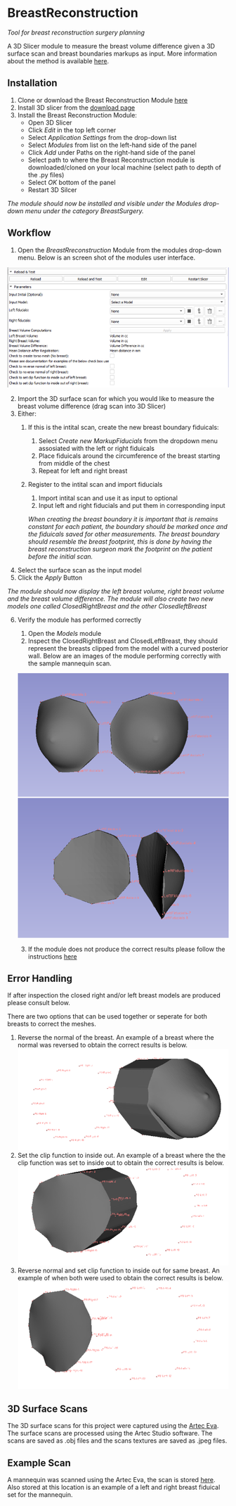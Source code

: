 # BreastReconstruction
*Tool for breast reconstruction surgery planning*

A 3D Slicer module to measure the breast volume difference given a 3D surface scan and breast boundaries markups as input. More information about the method is available [here](https://qspace.library.queensu.ca/bitstream/handle/1974/26146/House_Rachael_M_201904_MSc.pdf).

## Installation
1. Clone or download the Breast Reconstruction Module [here](https://github.com/PerkLab/BreastReconstruction)
2. Install 3D slicer from the [download page](https://download.slicer.org/)
3. Install the Breast Reconstruction Module: 
    - Open 3D Slicer
    - Click *Edit* in the top left corner 
    - Select *Application Settings* from the drop-down list
    - Select *Modules* from list on the left-hand side of the panel
    - Click *Add* under Paths on the right-hand side of the panel
    - Select path to where the Breast Reconstruction module is downloaded/cloned on your local machine (select path to depth of the .py files)
    - Select *OK* bottom of the panel
    - Restart 3D Silcer 
    
*The module should now be installed and visible under the Modules drop-down menu under the category BreastSurgery.* 
  
## Workflow
1. Open the *BreastRreconstruction* Module from the modules drop-down menu. Below is an screen shot of the modules user interface.

![](https://github.com/PerkLab/BreastReconstruction/blob/master/data/ExampleScreenshots/userInterface.PNG "User Interface")

2. Import the 3D surface scan for which you would like to measure the breast volume difference (drag scan into 3D Slicer) 
3. Either:
    1. If this is the intital scan, create the new breast boundary fiduicals:
        1. Select *Create new MarkupFiducials* from the dropdown menu assosiated with the left or right fiduicals 
        2. Place fiduicals around the circumference of the breast starting from middle of the chest
        3. Repeat for left and right breast
    2. Register to the intital scan and import fiducials 
        1. Import intital scan and use it as input to optional 
        2. Input left and right fiducials and put them in corresponding input
        
        *When creating the breast boundary it is important that is remains constant for each patient, the boundary should be marked once and the fiduicals saved for other measurements. The breast boundary should resemble the breast footprint, this is done by having the breast reconstruction surgeon mark the footprint on the patient before the initial scan.*
4. Select the surface scan as the input model
5. Click the *Apply* Button

*The module should now display the left breast volume, right breast volume and the breast volume difference. The module will also create two new models one called ClosedRightBreast and the other ClosedleftBreast*

6. Verify the module has performed correctly
    1. Open the *Models* module
    2. Inspect the ClosedRightBreast and ClosedLeftBreast, they should represent the breasts clipped from the model with a curved posterior wall. Below are an images of the module performing correctly with the sample mannequin scan. 
    
    ![](https://github.com/PerkLab/BreastReconstruction/blob/master/data/ExampleScreenshots/manequinBreastsFront.PNG "Front View")![](https://github.com/PerkLab/BreastReconstruction/blob/master/data/ExampleScreenshots/manequinBreastsSide.PNG "Side View")
    
    3. If the module does not produce the correct results please follow the instructions [here](#error)

## Error Handling <a name="error"></a>
If after inspection the closed right and/or left breast models are produced please consult below.

There are two options that can be used together or seperate for both breasts to correct the meshes.
1. Reverse the normal of the breast. An example of a breast where the normal was reversed to obtain the correct results is below.  
![](https://github.com/PerkLab/BreastReconstruction/blob/master/data/ExampleScreenshots/reverseNormal.PNG "Reverse Normal Example")
2. Set the clip function to inside out. An example of a breast where the the clip function was set to inside out to obtain the correct results is below.  
![](https://github.com/PerkLab/BreastReconstruction/blob/master/data/ExampleScreenshots/insideOutClip.PNG "Inside Out Clip Function Example")
3. Reverse normal and set clip function to inside out for same breast. An example of when both were used to obtain the correct results is below.  
![](https://github.com/PerkLab/BreastReconstruction/blob/master/data/ExampleScreenshots/bothErrors.PNG " Reverse normal and Inside Out Clip Function Example")

## 3D Surface Scans 
The 3D surface scans for this project were captured using the [Artec Eva](https://www.artec3d.com/). The surface scans are processed using the Artec Studio software. The scans are saved as .obj files and the scans textures are saved as .jpeg files. 

## Example Scan
A mannequin was scanned using the Artec Eva, the scan is stored [here](https://github.com/PerkLab/BreastReconstruction/tree/master/data/Example3Dscans). Also stored at this location is an example of a left and right breast fiduical set for the mannequin.



